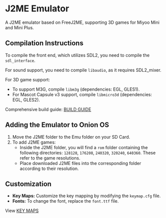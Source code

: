 # J2ME Emulator
A J2ME emulator based on FreeJ2ME, supporting 3D games for Miyoo Mini and Mini Plus.

## Compilation Instructions
To compile the front end, which utilizes SDL2, you need to compile the `sdl_interface`.

For sound support, you need to compile `libaudio`, as it requires SDL2_mixer.

For 3D game support:
- To support M3G, compile `libm3g` (dependencies: EGL, GLES1).
- For Mascot Capsule v3 support, compile `libmicro3d` (dependencies: EGL, GLES2).

Comprehensive build guide: [BUILD GUIDE](https://github.com/wutts/MiyooMini-J2ME/blob/main/BUILD_GUIDE.md)

## Adding the Emulator to Onion OS
1. Move the J2ME folder to the Emu folder on your SD Card.
2. To add J2ME games:
   - Inside the J2ME folder, you will find a `rom` folder containing the following directories: `128128`, `176208`, `240320`, `320240`, `640360`. These refer to the game resolutions.
   - Place downloaded J2ME files into the corresponding folder according to their resolution.

## Customization
- **Key Maps:** Customize the key mapping by modifying the `keymap.cfg` file.
- **Fonts:** To change the font, replace the `font.ttf` file.


View [KEY MAPS](https://github.com/wutts/J2ME-Miyoo-Mini/blob/main/KEYMAP.md)
